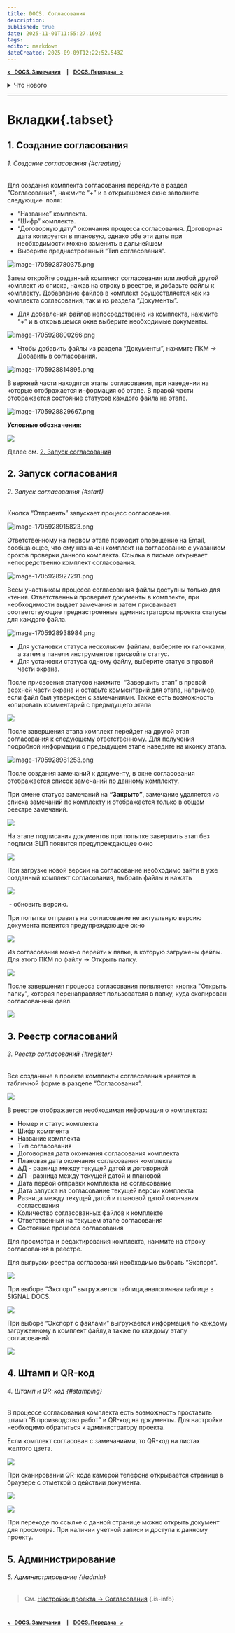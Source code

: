 ```yaml
---
title: DOCS. Согласования
description: 
published: true
date: 2025-11-01T11:55:27.169Z
tags: 
editor: markdown
dateCreated: 2025-09-09T12:22:52.543Z
---
```


<sub>**[<   DOCS. Замечания](/ru/docs/issues)     **|**     [DOCS. Передача   >](/ru/docs/documentsTransfers)**</sub>
 
<details>
<summary>Что нового</summary>
  
> Здесь перечислены основные изменения. Для получения подробностей нажмите на номер версии.
{.is-info}

**Обозначения**
:fire: — новые возможности
:sparkles: — доработки функционала
:hammer_and_wrench: — исправление ошибок

----
**[2025.33](/general/updates/2025-33)** ^30.10.2025^
:sparkles: Добавили проверку при старте согласования на то, что есть хотя бы один пользователь с назначенной ролью. Если нет, процесс запустить нельзя.
:sparkles: Добавили поле для ввода комментария при завершении (в том числе отмены) согласования.
:hammer_and_wrench: Исправили расчет времени до конца согласования этапа.
:hammer_and_wrench: Поправили отображение встроенной подписи в файле после повторного подписания.
  
----
**[2025.31](/general/updates/2025-31)** ^16.10.2025^
:sparkles: Добавили кнопку перехода в комплект согласования после создания его из документов.
:sparkles: Добавили автоматическое напоминание по этапу согласования в последний день этапа.
:hammer_and_wrench: Исправили отображение отклонённых комплектов согласования в статусе **Черновик** при фильтрации.
:hammer_and_wrench: Исправили значение дельты завершённых согласований при экспорте.
:hammer_and_wrench: Исправили ошибку, при которой файл SIG отображался со штампом в комплекте согласования.
:hammer_and_wrench: Исправили ошибку, при которой при добавлении файлов в комплект согласования отображались не все комплекты.
  
----
**[2025.30](/general/updates/2025-30)** ^09.10.2025^
:sparkles: При создании пакета передачи из согласования теперь отправляются только выбранные галочками файлы.
:sparkles: Реализовали поиск по роли в списках с выбором пользователей и ролей.
:hammer_and_wrench: Поправили отображение подписей при некоторых сценариях.
  
----
**[2025.29](/general/updates/2025-29)** ^03.10.2025^
:fire: Реализовали повторное оповещение на текущем этапе согласования.
:hammer_and_wrench: Поправили отображение встроенной подписи у файла после согласования.
:hammer_and_wrench: Поправили удаление договорной и плановой дат из согласования.
  
----
**[2025.28](/general/updates/2025-28)** ^25.09.2025^
:sparkles: Добавили столбцы **Ответственный** и **Тип согласования** при экспорте согласований с файлами в Excel.
:hammer_and_wrench: Исправили ошибку записи договорной даты вместо плановой при экспорте согласований в Excel, а также отсутствие договорной даты при отсутствии плановой.

----
**[2025.27](/general/updates/2025-27)** ^18.09.2025^
:hammer_and_wrench: Исправили ошибку, при которой не отображались типы согласования при повторном запуске согласования.

----
**[2025.26](/general/updates/2025-26)** ^11.09.2025^
:hammer_and_wrench: Поправили, чтобы при создании комплекта согласования в выпадающем списке отображались только доступные пользователю типы согласований.

----
**[2025.25](/general/updates/2025-25)** ^04.09.2025^
:fire: Реализовали вывод информации о файле при штамповании документа.
:hammer_and_wrench: Исправили быстрый фильтр по роли.

> Информация о более ранних обновлениях доступна в закрытом Telegam канале для пользователей SIGNAL. Для добавления **[обращайетесь в поддержку](/general/support)**.
{.is-info}

</details>
 
----

# Вкладки{.tabset}
## 1. Создание согласования
###### 1. Создание согласования {#creating}
  
Для создания комплекта согласования перейдите в раздел "Согласования", нажмите “+” и в открывшемся окне заполните следующие  поля:

-   “Название” комплекта.
-   “Шифр” комплекта.
-   “Договорную дату” окончания процесса согласования. Договорная дата копируется в плановую, однако обе эти даты при необходимости можно заменить в дальнейшем
-   Выберите преднастроенный “Тип согласования".

![image-1705928780375.png](https://lh7-rt.googleusercontent.com/docsz/AD_4nXeHcV4uMQD4rpjvvL9EWW2ON0lBpYB6V8jeMhIh7Q4iqmCJic66WZELZHzFfszhhT1PIn67RvG8BOS9kqukAGUgyOc9ngvWAv6Hif0vRWqk2fRmrm1kIeD6UfqZZebyR-qfK33DEWHJj1-50nlc4w?key=kHkyNYzGl_KhR1C7-5sbTA)

Затем откройте созданный комплект согласования или любой другой комплект из списка, нажав на строку в реестре, и добавьте файлы к комплекту. Добавление файлов в комплект осуществляется как из комплекта согласования, так и из раздела “Документы”.

-   Для добавления файлов непосредственно из комплекта, нажмите “+” и в открывшемся окне выберите необходимые документы.

![image-1705928800266.png](https://lh7-rt.googleusercontent.com/docsz/AD_4nXcSJ8KtnCuhNGagOtE7YEkC5YbHD6UsWd34O98Tmypzadx0Vyd500NvjarUJQnq3BZjo7PvS4SCCcvWxtvYzqNvZJCbZDmsMVWZI8kIE5ePiwoSHdC3zE0SY42lwKd5TfvXrU2fOpQdrrERlzs-?key=kHkyNYzGl_KhR1C7-5sbTA)

-   Чтобы добавить файлы из раздела “Документы”, нажмите ПКМ → Добавить в согласования.

![image-1705928814895.png](https://lh7-rt.googleusercontent.com/docsz/AD_4nXf_BRTTqAEjD4AdZjeOI7-sRMU2v-VgTEX76859J5PWeDthGNIsYQCOQl2k7Q7VsYXUj6b5C4ToMax2938p1uSVTbFozRyYrulVmDE8q_5rN5Yspxg0Z3aAMqxnRre_BNkCMgXRuLGp15SFPlBJTg?key=kHkyNYzGl_KhR1C7-5sbTA)

В верхней части находятся этапы согласования, при наведении на которые отображается информация об этапе. В правой части отображается состояние статусов каждого файла на этапе.

![image-1705928829667.png](https://lh7-rt.googleusercontent.com/docsz/AD_4nXczj2heOPfRyrCJS1YFV0xLngGt1zDR89_ZhoFyINk9oTTYsJlPzocF_tW_K8GDr5wwNfi6czSpawy1Pf2dJogw-jh4wRhoAyZnvBCwjCsZX44BTjQVJol4SqEyM7ueHjKl-sxxz918iVtEbhU6?key=kHkyNYzGl_KhR1C7-5sbTA)

**Условные обозначения:**

![](https://lh7-rt.googleusercontent.com/docsz/AD_4nXf3OCVssbLrdgU_ojzxLJQMSLWc5T11tBJ5vXU7dFOJxzDbgFXueYXlUGjZfjN1F6J7rPfJhm2PBqeuHg2wQgS9EbCIFUV1KJFBCBbNXMzZV_WHzfFdUIUmWb--Mm2wvmuhM5UmVpNkHGP4Jc-HqQ?key=kHkyNYzGl_KhR1C7-5sbTA)
  
Далее см. [2. Запуск согласования](#start)

## 2. Запуск согласования
###### 2. Запуск согласования {#start}
  
Кнопка “Отправить” запускает процесс согласования.

![image-1705928915823.png](https://lh7-rt.googleusercontent.com/docsz/AD_4nXchmNmkjVbjylJA9SpfJka2m26VHcgZvxBoedHzTjhzLJ_UzdFasx9Vcrv_EbD40epdUETxl7JMXEOHE9CsSByUmDmqp5eN20pG7pgfoRNgkFetKxhzw7qmXDHYb4QlM2-7wRf72X8GJ5NNgjdL?key=kHkyNYzGl_KhR1C7-5sbTA)

Ответственному на первом этапе приходит оповещение на Email, сообщающее, что ему назначен комплект на согласование с указанием сроков проверки данного комплекта. Ссылка в письме открывает непосредственно комплект согласования.

![image-1705928927291.png](https://lh7-rt.googleusercontent.com/docsz/AD_4nXf3aY3ZJjidvcGC-BWlg_yKz2rnq2GM17NGNJrEDyv4-2Vu41Zn9bb39Dn6YSLc-rX4SnDvr69EUg4I9A5aDD1nDJzmSA101toKKZzf9FRRPU7qUrw3Ql2eEAeZI1vUjJAKC5gM3NvqCZklooJmhA?key=kHkyNYzGl_KhR1C7-5sbTA)

Всем участникам процесса согласования файлы доступны только для чтения. Ответственный проверяет документы в комплекте, при необходимости выдает замечания и затем присваивает соответствующие преднастроенные администратором проекта статусы для каждого файла.

![image-1705928938984.png](https://lh7-rt.googleusercontent.com/docsz/AD_4nXdx8WC88uP-Pv0_ZC_EzoIKvxQkElQayjkgIgEaxicmd0l45Q_g38DxpebY0rT-EEUgKk9jWIrDFtzxIbTz4LoPQqjYOfxqY1UwZMo5fdiYEDXf6SQOKMcF-tAADbixWbpxQhBvbBaxZxag7Go5sQ?key=kHkyNYzGl_KhR1C7-5sbTA)

-   Для установки статуса нескольким файлам, выберите их галочками, а затем в панели инструментов присвойте статус.
-   Для установки статуса одному файлу, выберите статус в правой части экрана.

После присвоения статусов нажмите  “Завершить этап” в правой верхней части экрана и оставьте комментарий для этапа, например, если файл был утвержден с замечаниями. Также есть возможность копировать комментарий с предыдущего этапа

![](https://lh7-rt.googleusercontent.com/docsz/AD_4nXeTJwgNwToW1kvdBOOfk58bpcW8e4XmUgnpJlyeXjCHJ38a9ZSWwtIJEeisnPSuZ5BicKOBGpuDzitcK1ab45rGSCXILUZ4jA6Vyw1SI9q2GMp4de0kJAqxhOsRg-1laLq5kCOt4FFrEbPw4uFIAw?key=kHkyNYzGl_KhR1C7-5sbTA)

После завершения этапа комплект перейдет на другой этап согласования к следующему ответственному. Для получения подробной информации о предыдущем этапе наведите на иконку этапа.

![image-1705928981253.png](https://lh7-rt.googleusercontent.com/docsz/AD_4nXf6Ha1d32Nqkq0jeDfJuHoO79lpBOubNO13rsWfZNbJxSZWd1DFCjupEoDyvIrsq8I_V_Npp2T8gMK58KHHqGD8Y8de-WuHEoatgLrM3XGhdILXwxv5MZCDrx8QbxoJbGt-BxIT-Z6NG4ClUkqBcQ?key=kHkyNYzGl_KhR1C7-5sbTA)

После создания замечаний к документу, в окне согласования отображается список замечаний по данному комплекту.

При смене статуса замечаний на **“Закрыто”**, замечание удаляется из списка замечаний по комплекту и отображается только в общем реестре замечаний.

![](https://lh7-rt.googleusercontent.com/docsz/AD_4nXejGFfJE5sxJIrLR0dAye48xbyT6Xv8sk8CXYf08bA0qunW7G87B2z4Mw7vjVWRphNUr475QHvlPAmRhiCOdQD8QTYfyeZ2jo5K2wNWMJtCk35uVM41UpDGW0ZUrY7U4_FtXTXUqPl8zm1pRcTh1A?key=kHkyNYzGl_KhR1C7-5sbTA)

На этапе подписания документов при попытке завершить этап без подписи ЭЦП появится предупреждающее окно

![](https://lh7-rt.googleusercontent.com/docsz/AD_4nXfpKIXzcefu9aQ-evlw82hbQHSzYC0EwFniOTC9yPQb9MeXOdOomYh7UKyzTPumc8B59hLyWXflf4GaEndTNa48s6gXD1eqgINo-4kbbA8zKUYebcSE9Muuj304FA9FypwX0HJklPzV1wSsL89V3w?key=kHkyNYzGl_KhR1C7-5sbTA)

При загрузке новой версии на согласование необходимо зайти в уже созданный комплект согласования, выбрать файлы и нажать 

![](https://lh7-rt.googleusercontent.com/docsz/AD_4nXeGVorKVW5f8Z3lxpDrfJ74knjdrjN7746QiiuP49vBy85900oYArAEOQ5NgeUXcztm2UlSkbWcmVR3zMGDGU0cObCDWAmAjhPcXgi-zo4MSNqVc9dJoGPAoL8iDxbwb_ZzFNyhD6DOqRncoTCV?key=kHkyNYzGl_KhR1C7-5sbTA)

 - обновить версию.

При попытке отправить на согласование не актуальную версию документа появится предупреждающее окно

![](https://lh7-rt.googleusercontent.com/docsz/AD_4nXfzZid6EsoS53ojKUEPOHPC64t3GxXVuCjpvSJ5S88OGcsPXCJjW99Hl12MhB_eG6fP1Q4mRc_1VmbZ7IQs8dHMIY6mDzcE-lPKE7GUQ4arqM0oAl1FycPg2CROWM6TvNmc5yPHJoOQ_AN3wri_Dw?key=kHkyNYzGl_KhR1C7-5sbTA)

Из согласования можно перейти к папке, в которую загружены файлы. Для этого ПКМ по файлу → Открыть папку.

![](https://lh7-rt.googleusercontent.com/docsz/AD_4nXdj8Z6F5Qa46uZYt2_7bkYzW9vBcXdK8Y97rkoBHWLJW9bXdF7gqrfr5LRGeJ6cyU_gtjJ5w6WDxkGDcrtRyEAPWvfmgP5l3hN9-VGBkS3FQMMthdwUKibQLeVn71Ddx79h2VSsGJ0yoSKSHfvw?key=kHkyNYzGl_KhR1C7-5sbTA)

После завершения процесса согласования появляется кнопка "Открыть папку", которая перенаправляет пользователя в папку, куда скопирован согласованный файл.

![](https://lh7-rt.googleusercontent.com/docsz/AD_4nXcgAkTEU6rGkb4nb9qTwJkjfppV5Q28YfkTjVwXts7QuuwpVdXATEZfpaXDrEsYw4FZ9u-ARn1OxhdH8z-Y70zC6Vf_l34HJrhb1R5sIX8VB-H6y14eLYbbuVlqMBrZfKcfLT0VkyF528Hy4WZ9eQ?key=kHkyNYzGl_KhR1C7-5sbTA)

## 3. Реестр согласований
###### 3. Реестр согласований {#register}

Все созданные в проекте комплекты согласования хранятся в табличной форме в разделе “Согласования”.

![](https://lh7-rt.googleusercontent.com/docsz/AD_4nXeDteF3KR42TZ0lfsUjExQeBwzkMFvdGJZfWzfFu4yhEH02vyW65-yjmdT_Bln-n9oo15GPGHpLG3yBnZgRvhg31dC5a2pyZ9xtReipiu1BwqqqDzWSGTGZ1J852r6hwHFfeN6qgKpihnYOhCaMDg?key=kHkyNYzGl_KhR1C7-5sbTA)

В реестре отображается необходимая информация о комплектах:

-   Номер и статус комплекта
-   Шифр комплекта
-   Название комплекта
-   Тип согласования
-   Договорная дата окончания согласования комплекта
-   Плановая дата окончания согласования комплекта
-   ΔД - разница между текущей датой и договорной
-   ΔП - разница между текущей датой и плановой
-   Дата первой отправки комплекта на согласование
-   Дата запуска на согласование текущей версии комплекта
-   Разница между текущей датой и плановой датой окончания согласования
-   Количество согласованных файлов к комплекте
-   Ответственный на текущем этапе согласования
-   Состояние процесса согласования

Для просмотра и редактирования комплекта, нажмите на строку согласования в реестре.

Для выгрузки реестра согласований необходимо выбрать “Экспорт”.

![](https://lh7-rt.googleusercontent.com/docsz/AD_4nXdWwWyFafdBB3LM3mDRRhxeDFP1197OKqiDggqQA3hC9oxJ4VFRkO3QO3QnJZn1zFHjoHSZ2CXwaMezkqhEdZ3omktdiWISUSl5LyJElLFfVrDLcISAOVZi2WzcMElPly_nwlHLrkPjAfDi1i1pQw?key=kHkyNYzGl_KhR1C7-5sbTA)

При выборе “Экспорт” выгружается таблица,аналогичная таблице в SIGNAL DOCS.

![](https://lh7-rt.googleusercontent.com/docsz/AD_4nXe51aYiWlzkHAhNfo_ULjCkkBzNOtV4TMN0ohi0NRUmgyuNufOaXKgnygjP2tVbhA7KbvYO9Ndw5iBtZ5gcXkrh9-9tyHD_FMzA-6tK4ja32oBvXxAHtPLuUGI1ExfKTxZszPQUtvGI1lAapNTNVg?key=kHkyNYzGl_KhR1C7-5sbTA)

При выборе “Экспорт с файлами” выгружается информация по каждому загруженному в комплект файлу,а также по каждому этапу согласований.

![](https://lh7-rt.googleusercontent.com/docsz/AD_4nXdUVODN4O1wGSfAKsXqk6K2O1LaZXVylhwDseZTCTxlqkowM88RIWohqqY0h6PNwmWC6w8pLD_YYLuuJ0xPVDul2goKgzj-lkAoFRiUd2PGhp0LWGNqLiaceED055Q8O8N_H7TdfYZ8aP4WneYbOw?key=kHkyNYzGl_KhR1C7-5sbTA)

## 4. Штамп и QR-код
###### 4. Штамп и QR-код {#stamping}
  
В процессе согласования комплекта есть возможность проставить штамп “В производство работ” и QR-код на документы. Для настройки необходимо обратиться к администратору проекта.

Если комплект согласован с замечаниями, то QR-код на листах желтого цвета.

![](https://lh7-rt.googleusercontent.com/docsz/AD_4nXdgz3zin7aXYG4vzpDpkcRW0cQLmshsRAu5JP-EgHnZ_r5yPyFX2XCYLIlSKqSrjJQlIAJ5sIdbglu4uXmDvQRfMAcY1OKeeZX4x8kzKKNF8qoHBZKO9WGTQ82ooJr5_96igVkJGwTkDovVSRUp?key=G9iO9SIlYFRrOTHZMZ_KDQ)

При сканировании QR-кода камерой телефона открывается страница в браузере с отметкой о действии документа.

![](https://lh7-rt.googleusercontent.com/docsz/AD_4nXegbNDzJvi55vkdl7EN07BH3-MwLXUFEdqnN_cwnvshIe9pnZUpIFGU2GZXA-Np2S5ff1mzqolsPZ6d4Veoa1kFV3iw1ku9YenXg1OT2GDkQ-ePs1diPUxkHwQ6XGPcOfWzkKFtEKtam8uET2QX?key=G9iO9SIlYFRrOTHZMZ_KDQ)

![](https://lh7-rt.googleusercontent.com/docsz/AD_4nXe_9CGNmKPWK7copUHwR-cjkqHCG-Gp5gcuRexdojG6WvMaJk8F0eidjEJRMMu79V-e4aHdZgWZq88ge791SZ_ovP7L6-30YHJBFZIyuB0JD4EgrJ2Sp8iQcoqVj_GQGyRXVsIqQGXpr1KPwd0t?key=G9iO9SIlYFRrOTHZMZ_KDQ)

При переходе по ссылке с данной странице можно открыть документ для просмотра. При наличии учетной записи и доступа к данному проекту.

## 5. Администрирование
###### 5. Администрирование {#admin}
  
> См. [Настройки проекта → Согласования](/docs/settings)
{.is-info}


#
<sub>**[<   DOCS. Замечания](/ru/docs/issues)     **|**     [DOCS. Передача   >](/ru/docs/documentsTransfers)**</sub>